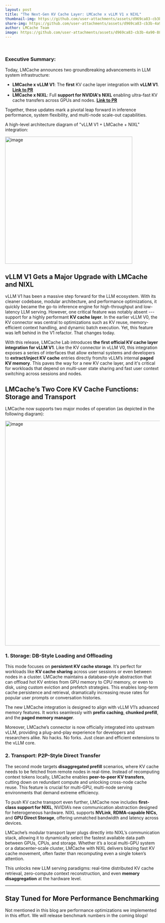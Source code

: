```yaml
---
layout: post
title: "The Next-Gen KV Cache Layer: LMCache x vLLM V1 x NIXL"
thumbnail-img: https://github.com/user-attachments/assets/d969ca83-cb3b-4a90-8859-880264d809ed
share-img: https://github.com/user-attachments/assets/d969ca83-cb3b-4a90-8859-880264d809ed
author: LMCache Team
image: https://github.com/user-attachments/assets/d969ca83-cb3b-4a90-8859-880264d809ed
---
```

<br>

### Executive Summary:
Today, LMCache announces two groundbreaking advancements in LLM system infrastructure:
- **LMCache x vLLM V1**: The **first** KV cache layer integration with **vLLM V1**. [**Link to PR**](https://github.com/vllm-project/vllm/pull/15960/)
- **LMCache x NIXL**: Full **support for NVIDIA's NIXL** enabling ultra-fast KV cache transfers across GPUs and nodes. [**Link to PR**](https://github.com/LMCache/LMCache/pull/446)

Together, these updates mark a pivotal leap forward in inference performance, system flexibility, and multi-node scale-out capabilities.

A high-level architecture diagram of "vLLM V1 + LMCache + NIXL" integration:

<img width="414" alt="image" src="https://github.com/user-attachments/assets/d969ca83-cb3b-4a90-8859-880264d809ed" />




## vLLM V1 Gets a Major Upgrade with LMCache and NIXL

vLLM V1 has been a massive step forward for the LLM ecosystem. 
With its cleaner codebase, modular architecture, and performance optimizations, it quickly became the go-to inference engine for high-throughput and low-latency LLM serving. 
However, one critical feature was notably absent --- support for a highly performant **KV cache layer**. 
In the earlier vLLM V0, the KV connector was central to optimizations such as KV reuse, memory-efficient context handling, and dynamic batch execution. 
Yet, this feature was left behind in the V1 refactor. That changes today.

With this release, LMCache Lab introduces **the first official KV cache layer integration for vLLM V1**. 
Like the KV connector in vLLM V0, this integration exposes a series of interfaces that allow external systems and developers to **extract/inject KV cache** entries directly from/to vLLM’s internal **paged KV memory**. 
This paves the way for a new KV cache layer, and it's critical for workloads that depend on multi-user state sharing and fast user context switching across sessions and nodes.

## LMCache’s Two Core KV Cache Functions: Storage and Transport

LMCache now supports two major modes of operation (as depicted in the following diagram):

<img width="732" alt="image" src="https://github.com/user-attachments/assets/5c8d1086-b4c7-44b9-bab7-bcd4c5776b69" />



### 1. **Storage: DB-Style Loading and Offloading**

This mode focuses on **persistent KV cache storage**. 
It’s perfect for workloads like **KV cache sharing** across user sessions or even between nodes in a cluster. 
LMCache maintains a database-style abstraction that can offload hot KV entries from GPU memory to CPU memory, or even to disk, using custom eviction and prefetch strategies. 
This enables long-term cache persistence and retrieval, dramatically increasing reuse rates for popular user prompts or conversation histories.

The new LMCache integration is designed to align with vLLM V1’s advanced memory features. It works seamlessly with **prefix caching**, **chunked prefill**, and the **paged memory manager**. 

<!-- But it doesn’t stop there. LMCache introduces a new set of APIs that extend the KV cache abstraction far beyond what was possible in v0. These include:-->

<!-- - **Layer-by-layer KV injection**: Only need attention layers? You can inject them selectively. -->
<!-- - **Asynchronous KV extraction**: Extract KV entries without blocking the main inference thread. -->
<!-- - **KV cache prefetching**: Predict and load required KV chunks before the model even needs them. -->

Moreover, LMCache’s connector is now officially integrated into upstream vLLM, providing a plug-and-play experience for developers and researchers alike. No hacks. No forks. Just clean and efficient extensions to the vLLM core.

### 2. **Transport: P2P-Style Direct Transfer**

The second mode targets **disaggregated prefill** scenarios, where KV cache needs to be fetched from remote nodes in real-time. Instead of recomputing context tokens locally, LMCache enables **peer-to-peer KV transfers**, cutting down on redundant compute and unlocking cross-node cache reuse. This feature is crucial for multi-GPU, multi-node serving environments that demand extreme efficiency.

To push KV cache transport even further, LMCache now includes **first-class support for NIXL**, NVIDIA’s new communication abstraction designed for heterogeneous hardware. NIXL supports **NVLink**, **RDMA-capable NICs**, and **GPU Direct Storage**, offering unmatched bandwidth and latency across devices.

LMCache’s modular transport layer plugs directly into NIXL’s communication stack, allowing it to dynamically select the fastest available data path between GPUs, CPUs, and storage. Whether it’s a local multi-GPU system or a datacenter-scale cluster, LMCache with NIXL delivers blazing fast KV cache movement, often faster than recomputing even a single token’s attention.

This unlocks new LLM serving paradigms: real-time distributed KV cache retrieval, zero-compute context reconstruction, and even **memory disaggregation** at the hardware level.

---

## Stay Tuned for More Performance Benchmarking

Not mentioned in this blog are performance optimizations we implemented in this effort. We will release benchmark numbers in the coming blogs!

